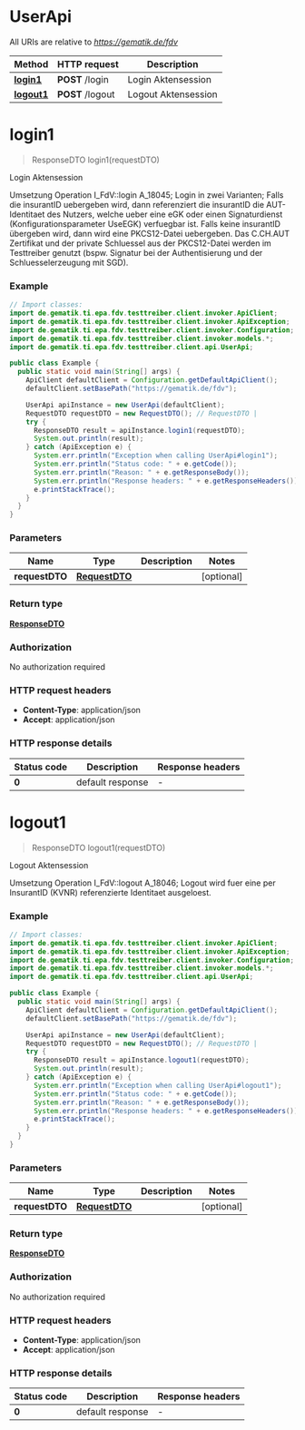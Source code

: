 # UserApi

All URIs are relative to *https://gematik.de/fdv*

Method | HTTP request | Description
------------- | ------------- | -------------
[**login1**](UserApi.md#login1) | **POST** /login | Login Aktensession
[**logout1**](UserApi.md#logout1) | **POST** /logout | Logout Aktensession


<a name="login1"></a>
# **login1**
> ResponseDTO login1(requestDTO)

Login Aktensession

Umsetzung Operation I_FdV::login A_18045; Login in zwei Varianten; Falls die insurantID uebergeben wird, dann referenziert die insurantID die AUT-Identitaet des Nutzers, welche ueber eine eGK oder einen Signaturdienst (Konfigurationsparameter UseEGK) verfuegbar ist. Falls keine insurantID übergeben wird, dann wird eine PKCS12-Datei uebergeben. Das C.CH.AUT Zertifikat und der private Schluessel aus der PKCS12-Datei werden im Testtreiber genutzt (bspw. Signatur bei der Authentisierung und der Schluesselerzeugung mit SGD).

### Example
```java
// Import classes:
import de.gematik.ti.epa.fdv.testtreiber.client.invoker.ApiClient;
import de.gematik.ti.epa.fdv.testtreiber.client.invoker.ApiException;
import de.gematik.ti.epa.fdv.testtreiber.client.invoker.Configuration;
import de.gematik.ti.epa.fdv.testtreiber.client.invoker.models.*;
import de.gematik.ti.epa.fdv.testtreiber.client.api.UserApi;

public class Example {
  public static void main(String[] args) {
    ApiClient defaultClient = Configuration.getDefaultApiClient();
    defaultClient.setBasePath("https://gematik.de/fdv");

    UserApi apiInstance = new UserApi(defaultClient);
    RequestDTO requestDTO = new RequestDTO(); // RequestDTO | 
    try {
      ResponseDTO result = apiInstance.login1(requestDTO);
      System.out.println(result);
    } catch (ApiException e) {
      System.err.println("Exception when calling UserApi#login1");
      System.err.println("Status code: " + e.getCode());
      System.err.println("Reason: " + e.getResponseBody());
      System.err.println("Response headers: " + e.getResponseHeaders());
      e.printStackTrace();
    }
  }
}
```

### Parameters

Name | Type | Description  | Notes
------------- | ------------- | ------------- | -------------
 **requestDTO** | [**RequestDTO**](RequestDTO.md)|  | [optional]

### Return type

[**ResponseDTO**](ResponseDTO.md)

### Authorization

No authorization required

### HTTP request headers

 - **Content-Type**: application/json
 - **Accept**: application/json

### HTTP response details
| Status code | Description | Response headers |
|-------------|-------------|------------------|
**0** | default response |  -  |

<a name="logout1"></a>
# **logout1**
> ResponseDTO logout1(requestDTO)

Logout Aktensession

Umsetzung Operation I_FdV::logout A_18046; Logout wird fuer eine per InsurantID (KVNR) referenzierte Identitaet ausgeloest.

### Example
```java
// Import classes:
import de.gematik.ti.epa.fdv.testtreiber.client.invoker.ApiClient;
import de.gematik.ti.epa.fdv.testtreiber.client.invoker.ApiException;
import de.gematik.ti.epa.fdv.testtreiber.client.invoker.Configuration;
import de.gematik.ti.epa.fdv.testtreiber.client.invoker.models.*;
import de.gematik.ti.epa.fdv.testtreiber.client.api.UserApi;

public class Example {
  public static void main(String[] args) {
    ApiClient defaultClient = Configuration.getDefaultApiClient();
    defaultClient.setBasePath("https://gematik.de/fdv");

    UserApi apiInstance = new UserApi(defaultClient);
    RequestDTO requestDTO = new RequestDTO(); // RequestDTO | 
    try {
      ResponseDTO result = apiInstance.logout1(requestDTO);
      System.out.println(result);
    } catch (ApiException e) {
      System.err.println("Exception when calling UserApi#logout1");
      System.err.println("Status code: " + e.getCode());
      System.err.println("Reason: " + e.getResponseBody());
      System.err.println("Response headers: " + e.getResponseHeaders());
      e.printStackTrace();
    }
  }
}
```

### Parameters

Name | Type | Description  | Notes
------------- | ------------- | ------------- | -------------
 **requestDTO** | [**RequestDTO**](RequestDTO.md)|  | [optional]

### Return type

[**ResponseDTO**](ResponseDTO.md)

### Authorization

No authorization required

### HTTP request headers

 - **Content-Type**: application/json
 - **Accept**: application/json

### HTTP response details
| Status code | Description | Response headers |
|-------------|-------------|------------------|
**0** | default response |  -  |

